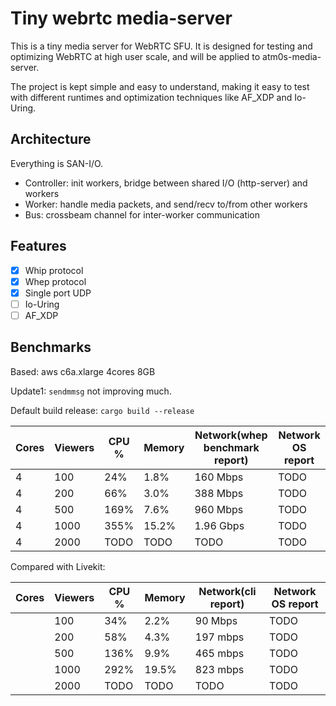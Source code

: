# Tiny webrtc media-server

This is a tiny media server for WebRTC SFU. It is designed for testing and optimizing WebRTC at high user scale, and will be applied to atm0s-media-server.

The project is kept simple and easy to understand, making it easy to test with different runtimes and optimization techniques like AF_XDP and Io-Uring.

## Architecture

Everything is SAN-I/O.

- Controller: init workers, bridge between shared I/O (http-server) and workers
- Worker: handle media packets, and send/recv to/from other workers
- Bus: crossbeam channel for inter-worker communication

## Features

- [x] Whip protocol
- [x] Whep protocol
- [x] Single port UDP
- [ ] Io-Uring
- [ ] AF_XDP

## Benchmarks

Based: aws c6a.xlarge 4cores 8GB

Update1: `sendmmsg` not improving much.

Default build release: `cargo build --release`

| Cores | Viewers | CPU % | Memory | Network(whep benchmark report) | Network OS report |
| ----- | ------- | ----- | ------ | ------------------------------ | ----------------- |
| 4     | 100     | 24%   | 1.8%   | 160 Mbps                       | TODO              |
| 4     | 200     | 66%   | 3.0%   | 388 Mbps                       | TODO              |
| 4     | 500     | 169%  | 7.6%   | 960 Mbps                       | TODO              |
| 4     | 1000    | 355%  | 15.2%  | 1.96 Gbps                      | TODO              |
| 4     | 2000    | TODO  | TODO   | TODO                           | TODO              |

Compared with Livekit:

| Cores | Viewers | CPU % | Memory | Network(cli report) | Network OS report |
| ----- | ------- | ----- | ------ | ------------------- | ----------------- |
|       | 100     | 34%   | 2.2%   | 90 Mbps             | TODO              |
|       | 200     | 58%   | 4.3%   | 197 mbps            | TODO              |
|       | 500     | 136%  | 9.9%   | 465 mbps            | TODO              |
|       | 1000    | 292%  | 19.5%  | 823 mbps            | TODO              |
|       | 2000    | TODO  | TODO   | TODO                | TODO              |
